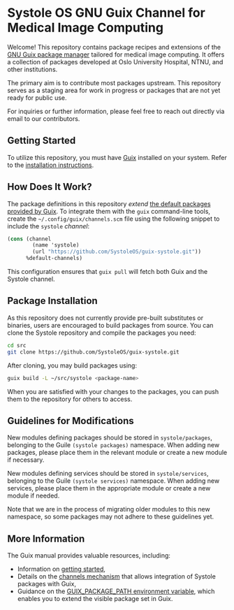 Systole OS GNU Guix Channel for Medical Image Computing
=======================================================

Welcome! This repository contains package recipes and extensions of the
[GNU Guix package manager](https://guix.gnu.org) tailored for medical image computing. It offers a collection of packages developed at Oslo University Hospital, NTNU, and other institutions.

The primary aim is to contribute most packages upstream. This repository serves as a staging area for work in progress or packages that are not yet ready for public use.

For inquiries or further information, please feel free to reach out directly via email to our contributors.

## Getting Started

To utilize this repository, you must have [Guix](https://guix.gnu.org) installed on your system. Refer to the
[installation instructions](https://guix.gnu.org/manual/en/html_node/Binary-Installation.html).

## How Does It Work?

The package definitions in this repository _extend_ [the default packages provided by Guix](https://hpc.guix.info/browse). To integrate them with the `guix` command-line tools, create the `~/.config/guix/channels.scm` file using the following snippet to include the `systole` _channel_:

```scheme
(cons (channel
        (name 'systole)
        (url "https://github.com/SystoleOS/guix-systole.git"))
      %default-channels)
```

This configuration ensures that `guix pull` will fetch both Guix and the Systole channel.

## Package Installation

As this repository does not currently provide pre-built substitutes or binaries, users are encouraged to build packages from source. You can clone the Systole repository and compile the packages you need:

```bash
cd src
git clone https://github.com/SystoleOS/guix-systole.git
```

After cloning, you may build packages using:

```bash
guix build -L ~/src/systole <package-name>
```

When you are satisfied with your changes to the packages, you can push them to the repository for others to access.

## Guidelines for Modifications

New modules defining packages should be stored in `systole/packages`, belonging to the Guile `(systole packages)` namespace. When adding new packages, please place them in the relevant module or create a new module if necessary.

New modules defining services should be stored in `systole/services`, belonging to the Guile `(systole services)` namespace. When adding new services, please place them in the appropriate module or create a new module if needed.

Note that we are in the process of migrating older modules to this new namespace, so some packages may not adhere to these guidelines yet.

## More Information

The Guix manual provides valuable resources, including:

- Information on [getting started](https://guix.gnu.org/manual/en/html_node/Getting-Started.html),
- Details on the [channels mechanism](https://www.gnu.org/software/guix/manual/en/html_node/Channels.html) that allows integration of Systole packages with Guix,
- Guidance on the [GUIX_PACKAGE_PATH environment variable](https://guix.gnu.org/manual/en/html_node/Package-Modules.html#index-GUIX_005fPACKAGE_005fPATH), which enables you to extend the visible package set in Guix.

